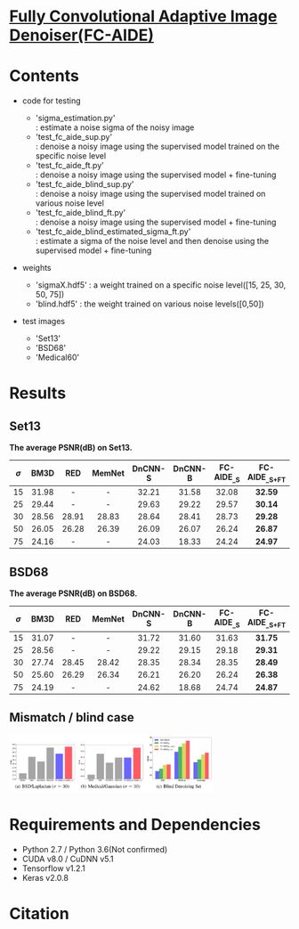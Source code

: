 # [Fully Convolutional Adaptive Image Denoiser(FC-AIDE)](http://ieeexplore.ieee.org/document/7839189/)

# Contents

- code for testing
   * 'sigma_estimation.py'  
   : estimate a noise sigma of the noisy image
   * 'test_fc_aide_sup.py'  
   : denoise a noisy image using the supervised model trained on the specific noise level
   * 'test_fc_aide_ft.py'  
   : denoise a noisy image using the supervised model + fine-tuning
   * 'test_fc_aide_blind_sup.py'  
   : denoise a noisy image using the supervised model trained on various noise level
   * 'test_fc_aide_blind_ft.py'  
   : denoise a noisy image using the supervised model + fine-tuning
   * 'test_fc_aide_blind_estimated_sigma_ft.py'  
   : estimate a sigma of the noise level and then denoise using the supervised model + fine-tuning

- weights
   * 'sigmaX.hdf5'  : a weight trained on a specific noise level([15, 25, 30, 50, 75])
   * 'blind.hdf5'  : the weight trained on various noise levels([0,50])

- test images
   * 'Set13'
   * 'BSD68'
   * 'Medical60'
   

# Results


## Set13

**The average PSNR(dB) on Set13.**

| $\sigma$ 	|  BM3D 	|  RED  	| MemNet 	| DnCNN-S 	| DnCNN-B 	| FC-AIDE<sub>_S</sub> 	| FC-AIDE<sub>_S+FT</sub> 	| FC-AIDE<sub>_B</sub> 	| FC-AIDE<sub>_B+FT</sub> 	|
|:--------:	|:-----:	|:-----:	|:------:	|:-------:	|:-------:	|:--------------------:	|:-----------------------:	|:--------------------:	|:-----------------------:	|
|    15    	| 31.98 	|   -   	|    -   	|  32.21  	|  31.58  	|         32.08        	|          **32.59**          	|         31.72        	|          32.52          	|
|    25    	| 29.44 	|   -   	|    -   	|  29.63  	|  29.22  	|         29.57        	|          **30.14**          	|         29.34        	|          30.03          	|
|    30    	| 28.56 	| 28.91 	|  28.83 	|  28.64  	|  28.41  	|         28.73        	|          **29.28**          	|         28.50        	|          29.19          	|
|    50    	| 26.05 	| 26.28 	|  26.39 	|  26.09  	|  26.07  	|         26.24        	|          **26.87**          	|         26.05        	|          26.77          	|
|    75    	| 24.16 	|   -   	|    -   	|  24.03  	|  18.33  	|         24.24        	|          **24.97**          	|         21.07        	|          24.89          	|

## BSD68

**The average PSNR(dB) on BSD68.**

| $\sigma$ 	|  BM3D 	|  RED  	| MemNet 	| DnCNN-S 	| DnCNN-B 	| FC-AIDE<sub>_S</sub> 	| FC-AIDE<sub>_S+FT</sub> 	| FC-AIDE<sub>_B</sub> 	| FC-AIDE<sub>_B+FT</sub> 	|
|:--------:	|:-----:	|:-----:	|:------:	|:-------:	|:-------:	|:--------------------:	|:-----------------------:	|:--------------------:	|:-----------------------:	|
|    15    	| 31.07 	|   -   	|    -   	|  31.72  	|  31.60  	|         31.63        	|          **31.75**          	|         31.47        	|          31.72          	|
|    25    	| 28.56 	|   -   	|    -   	|  29.22  	|  29.15  	|         29.18        	|          **29.31**          	|         29.04        	|          29.26          	|
|    30    	| 27.74 	| 28.45 	|  28.42 	|  28.35  	|  28.34  	|         28.35        	|          **28.49**          	|         28.24        	|          28.44          	|
|    50    	| 25.60 	| 26.29 	|  26.34 	|  26.21  	|  26.20  	|         26.24        	|          **26.38**          	|         26.12        	|          26.33          	|
|    75    	| 24.19 	|   -   	|    -   	|  24.62  	|  18.68  	|         24.74        	|          **24.87**          	|         21.42        	|          24.76          	|

## Mismatch / blind case

<img src="figures/blind_mismatch.png" width="367px"/>


# Requirements and Dependencies
- Python 2.7 / Python 3.6(Not confirmed)
- CUDA v8.0 / CuDNN v5.1
- Tensorflow v1.2.1
- Keras v2.0.8


# Citation

<!--
```
@article{zhang2017beyond,
  title={Beyond a {Gaussian} denoiser: Residual learning of deep {CNN} for image denoising},
  author={Zhang, Kai and Zuo, Wangmeng and Chen, Yunjin and Meng, Deyu and Zhang, Lei},
  journal={IEEE Transactions on Image Processing},
  year={2017},
  volume={26}, 
  number={7}, 
  pages={3142-3155}, 
}
```
--!>
